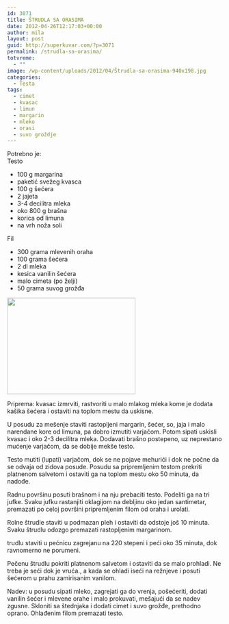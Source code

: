 ```yaml
---
id: 3071
title: ŠTRUDLA SA ORASIMA
date: 2012-04-26T12:17:03+00:00
author: mila
layout: post
guid: http://superkuvar.com/?p=3071
permalink: /strudla-sa-orasima/
totvreme:
  - ""
image: /wp-content/uploads/2012/04/Štrudla-sa-orasima-940x198.jpg
categories:
  - Testa
tags:
  - cimet
  - kvasac
  - limun
  - margarin
  - mleko
  - orasi
  - suvo groždje
---
```

Potrebno je:  
Testo

  * 100 g margarina
  * paketić svežeg kvasca
  * 100 g šećera
  * 2 jajeta
  * 3-4 decilitra mleka
  * oko 800 g brašna
  * korica od limuna
  * na vrh noža soli

Fil

  * 300 grama mlevenih oraha
  * 100 grama šećera
  * 2 dl mleka
  * kesica vanilin šećera
  * malo cimeta (po želji)
  * 50 grama suvog grožđa

<img class="alignnone size-medium wp-image-3072" title="Štrudla sa orasima" src="//superkuvar.com/wp-content/uploads/2012/04/%C5%A0trudla-sa-orasima-300x225.jpg" alt="" width="300" height="225" /> 

Priprema: kvasac izmrviti, rastvoriti u malo mlakog mleka kome je dodata kašika šećera i ostaviti na toplom mestu da uskisne.

U posudu za mešenje staviti rastopljeni margarin, šećer, so, jaja i malo narendane kore od limuna, pa dobro izmutiti varjačom. Potom sipati uskisli kvasac i oko 2-3 decilitra mleka. Dodavati brašno postepeno, uz neprestano mućenje varjačom, da se dobije mekše testo.

Testo mutiti (lupati) varjačom, dok se ne pojave mehurići i dok ne počne da se odvaja od zidova posude. Posudu sa pripremljenim testom prekriti platnenom salvetom i ostaviti ga na toplom mestu oko 50 minuta, da nadođe.

Radnu površinu posuti brašnom i na nju prebaciti testo. Podeliti ga na tri jufke. Svaku jufku rastanjiti oklagijom na debljinu oko jedan santimetar, premazati po celoj površini pripremljenim filom od oraha i urolati.

Rolne štrudle staviti u podmazan pleh i ostaviti da odstoje još 10 minuta. Svaku štrudlu odozgo premazati rastopljenim margarinom.

 trudlu staviti u pećnicu zagrejanu na 220 stepeni i peći oko 35 minuta, dok ravnomerno ne porumeni.

Pečenu štrudlu pokriti platnenom salvetom i ostaviti da se malo prohladi. Ne treba je seći dok je vruća., a kada se ohladi iseći na režnjeve i posuti šećerom u prahu zamirisanim vanilom.

Nadev: u posudu sipati mleko, zagrejati ga do vrenja, pošećeriti, dodati vanilin šećer i mlevene orahe i malo prokuvati, mešajući da se nadev zgusne. Skloniti sa štednjaka i dodati cimet i suvo grožđe, prethodno oprano. Ohlađenim filom premazati testo.

&nbsp;